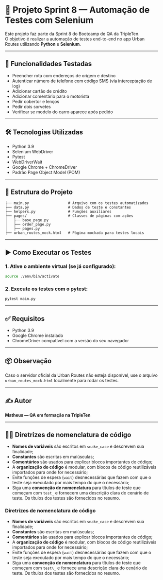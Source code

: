 # 🧪 Projeto Sprint 8 — Automação de Testes com Selenium

Este projeto faz parte da Sprint 8 do Bootcamp de QA da TripleTen.  
O objetivo é realizar a automação de testes end-to-end no app Urban Routes utilizando **Python** e **Selenium**.

---

## 🚗 Funcionalidades Testadas

- Preencher rota com endereços de origem e destino
- Autenticar número de telefone com código SMS (via interceptação de log)
- Adicionar cartão de crédito
- Adicionar comentário para o motorista
- Pedir cobertor e lenços
- Pedir dois sorvetes
- Verificar se modelo do carro aparece após pedido

---

## 🛠️ Tecnologias Utilizadas

- Python 3.9
- Selenium WebDriver
- Pytest
- WebDriverWait
- Google Chrome + ChromeDriver
- Padrão Page Object Model (POM)

---

## 📁 Estrutura do Projeto

```
├── main.py                  # Arquivo com os testes automatizados
├── data.py                  # Dados de teste e constantes
├── helpers.py               # Funções auxiliares
├── pages/                   # Classes de páginas com ações
│   ├── base_page.py
│   ├── order_page.py
│   ├── pages.py
├── urban_routes_mock.html   # Página mockada para testes locais
```

---

## ▶️ Como Executar os Testes

### 1. Ative o ambiente virtual (se já configurado):
```bash
source .venv/bin/activate
```

### 2. Execute os testes com o pytest:
```bash
pytest main.py
```

---

## ✅ Requisitos

- Python 3.9
- Google Chrome instalado
- ChromeDriver compatível com a versão do seu navegador

---

## 📦 Observação

Caso o servidor oficial da Urban Routes não esteja disponível, use o arquivo `urban_routes_mock.html` localmente para rodar os testes.

---

## ✍️ Autor

**Matheus — QA em formação na TripleTen**

---

## 🧑‍💻 Diretrizes de nomenclatura de código

- **Nomes de variáveis** são escritos em `snake_case` e descrevem sua finalidade;
- **Constantes** são escritas em maiúsculas;
- **Comentários** são usados para explicar blocos importantes de código;
- A **organização do código** é modular, com blocos de código reutilizáveis importados para onde for necessário;
- Evite funções de espera (`wait`) desnecessárias que fazem com que o teste seja executado por mais tempo do que o necessário;
- Siga uma **convenção de nomenclatura** para títulos de teste que começam com `test_` e fornecem uma descrição clara do cenário de teste. Os títulos dos testes são fornecidos no resumo.

### Diretrizes de nomenclatura de código

- **Nomes de variáveis** são escritos em `snake_case` e descrevem sua finalidade;
- **Constantes** são escritas em maiúsculas;
- **Comentários** são usados para explicar blocos importantes de código;
- A **organização do código** é modular, com blocos de código reutilizáveis importados para onde for necessário;
- Evite funções de espera (`wait`) desnecessárias que fazem com que o teste seja executado por mais tempo do que o necessário;
- Siga uma **convenção de nomenclatura** para títulos de teste que começam com `test\_` e fornece uma descrição clara do cenário de teste. Os títulos dos testes são fornecidos no resumo.
